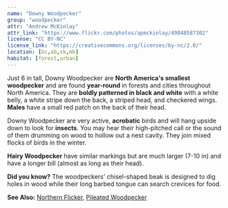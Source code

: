 ```yaml
---
name: "Downy Woodpecker"
group: "woodpecker"
attr: "Andrew McKinlay"
attr_link: "https://www.flickr.com/photos/apmckinlay/49848587302"
license: "CC BY-NC"
license_link: "https://creativecommons.org/licenses/by-nc/2.0/"
location: [bc,ab,sk,mb]
habitat: [forest,urban]
---
```

Just 6 in tall, Downy Woodpecker are **North America's smallest woodpecker** and are found **year-round** in forests and cities throughout North America. They are **boldly patterned in black and white** with a white belly, a white stripe down the back, a striped head, and checkered wings. **Males** have a small red patch on the back of their head.

Downy Woodpecker are very active, **acrobatic** birds and will hang upside down to look for **insects**. You may hear their high-pitched call or the sound of them drumming on wood to hollow out a nest cavity. They join mixed flocks of birds in the winter.

**Hairy Woodpecker** have similar markings but are much larger (7-10 in) and have a longer bill (almost as long as their head).

**Did you know?** The woodpeckers' chisel-shaped beak is designed to dig holes in wood while their long barbed tongue can search crevices for food.

<!-- generated, do not edit -->
**See Also:**
[Northern Flicker](/birds/norflick/),
[Pileated Woodpecker](/birds/pileated/)
